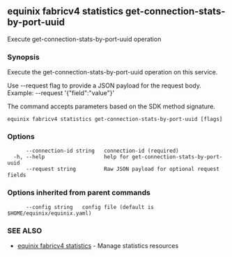 ## equinix fabricv4 statistics get-connection-stats-by-port-uuid

Execute get-connection-stats-by-port-uuid operation

### Synopsis

Execute the get-connection-stats-by-port-uuid operation on this service.

Use --request flag to provide a JSON payload for the request body.
Example: --request '{"field":"value"}'

The command accepts parameters based on the SDK method signature.

```
equinix fabricv4 statistics get-connection-stats-by-port-uuid [flags]
```

### Options

```
      --connection-id string   connection-id (required)
  -h, --help                   help for get-connection-stats-by-port-uuid
      --request string         Raw JSON payload for optional request fields
```

### Options inherited from parent commands

```
      --config string   config file (default is $HOME/equinix/equinix.yaml)
```

### SEE ALSO

* [equinix fabricv4 statistics](equinix_fabricv4_statistics.md)	 - Manage statistics resources

